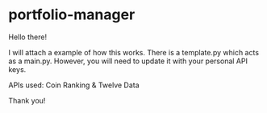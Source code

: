 # portfolio-manager

Hello there!

I will attach a example of how this works. There is a template.py which acts as a main.py.
However, you will need to update it with your personal API keys. 

APIs used:
  Coin Ranking
   & Twelve Data

Thank you!
